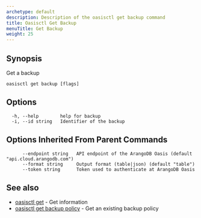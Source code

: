 ```yaml
---
archetype: default
description: Description of the oasisctl get backup command
title: Oasisctl Get Backup
menuTitle: Get Backup
weight: 25
---
```

## Synopsis
Get a backup

```
oasisctl get backup [flags]
```

## Options
```
  -h, --help        help for backup
  -i, --id string   Identifier of the backup
```

## Options Inherited From Parent Commands
```
      --endpoint string   API endpoint of the ArangoDB Oasis (default "api.cloud.arangodb.com")
      --format string     Output format (table|json) (default "table")
      --token string      Token used to authenticate at ArangoDB Oasis
```

## See also
* [oasisctl get](_index.md)	 - Get information
* [oasisctl get backup policy](get-backup-policy.md)	 - Get an existing backup policy

